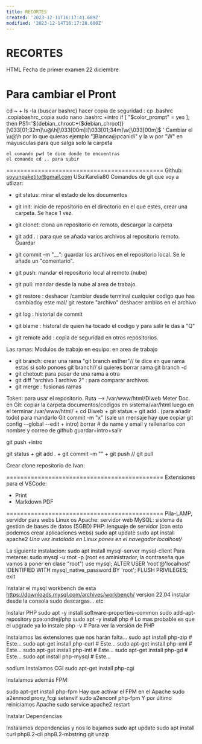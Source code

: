 ```yaml
---
title: RECORTES
created: '2023-12-11T16:17:41.689Z'
modified: '2023-12-14T16:17:28.600Z'
---
```


# RECORTES
HTML Fecha de primer examen 22 diciembre

# Para cambiar el Pront
cd ~ + ls -la (buscar bashrc)
hacer copia de seguridad : cp .bashrc .copiabashrc_copia
sudo nano .bashrc +intro
if [ "$color_prompt" = yes ]; then
    PS1='${debian_chroot:+($debian_chroot)}\[\033[01;32m\]\u@\h\[\033[00m\]:\[\033[01;34m\]\w\[\033[00m\]\$ '
    Cambiar el \u@\h por lo que quieras ejemplo "]Blanca@pcanidi\" y la w por "W" en mayusculas para que salga solo la carpeta

    el comando pwd te dice donde te encuentras
    el comando cd .. para subir

=============================================
Github: soyunpaketito@gmail.com USu:Karelia80
Comandos de git que voy a utlizar:
- git status: mirar el estado de los documentos

- git init: inicio de repositorio en el directorio en el que estes, crear una carpeta. Se hace 1 vez.

- git clonet: clona un repositorio en remoto, descargar la carpeta

- git add . : para que se añada varios archivos al repositorio remoto. Guardar

- git commit -m "__": guardar los archivos en el repositorio local. Se le añade un "comentario".

- git push: mandar el repositorio local al remoto (nube)

- git pull: mandar desde la nube al area de trabajo.
- git restore : deshacer /cambiar desde terminal cualquier codigo que has cambiadoy este mal/ git restore "archivo" deshacer ambios en el archivo
- git log : historial de commit
- git blame : historal de quien ha tocado el codigo y para salir le das a "Q"
- git remote add : copia de seguridad en otros repositorios.

Las ramas: Modulos de trabajo en equipo: en area de trabajo
- git branch: crear una rama "git branch esther"// te dice en que rama estas si solo ponoes git branch// si quieres borrar rama git branch -d
- git chetout: para pasar de una rama a otra
- git diff  "archivo 1 archivo 2" : para comparar archivos.
- git merge : fusionas ramas

Token: para usar el repositorio.
Ruta --> /var/www/html/Diweb
Meter Doc. en Git: copiar la carpeta documentos/codigos en sistema/var/html
luego en el terminar /var/www/html/ + cd Diweb + git status + git add . (para añadir todo)
para mandarlo Git commit -m "x" (sale un mensaje hay que copiar  git config --global --edit + intro) borrar # de name y email y rellenarlos con nombre y correo de github guardar+intro+salir

git push +intro 

git status + git add . + git commit -m "" + git push // git pull

Crear clone repositorio de Ivan:


=============================================
Extensiones para el VSCode: 
- Print
- Markdown PDF


=============================================
Pila-LAMP, servidor para webs
  Linux os
  Apache: servidor web
  MySQL: sistema de gestion de bases de datos (SGBD)
  PHP: lenguaje de servidor (con esto podemos crear aplicaciones webs)
  sudo apt update
  sudo apt install apache2
  *Una vez instalado en Linux pones en el navegador localhost/*

  La siguiente instalacion: 
  sudo apt install mysql-server mysql-client
  Para meterse: sudo mysql -u root -p (root es aministrador, la contraseña que vamos a poner en clase "root")
  use mysql;
ALTER USER 'root'@'localhost' IDENTIFIED WITH mysql_native_password BY 'root';
FLUSH PRIVILEGES;
exit


  Instalar el mysql workbench de esta https://downloads.mysql.com/archives/workbench/ 
  version 22.04
  instalar desde la consola sudo descargas... etc


Instalar PHP
sudo apt -y install software-properties-common
sudo add-apt-repository ppa:ondrej/php
sudo apt -y install php # Lo mas probable es que el upgrade ya lo instale
php -v # Para ver la versión de PHP

 Instalamos las extensiones que nos harán falta...
sudo apt install php-zip # Este...
sudo apt-get install php-curl # Este...
sudo apt-get install php-xml # Este...
sudo apt-get install php-intl # Este...
sudo apt-get install php-gd # Este...
sudo apt install php-mysql # Este...

 sodium
 Instalamos CGI
sudo apt-get install php-cgi

 Instalamos además FPM:

 sudo apt-get install php-fpm
Hay que activar el FPM en el Apache
sudo a2enmod proxy_fcgi setenvif
sudo a2enconf php-fpm
Y por último reiniciamos Apache
sudo service apache2 restart

Instalar Dependencias

Instalamos dependencias y nos lo bajamos
sudo apt update
sudo apt install curl php8.2-cli php8.2-mbstring git unzip


